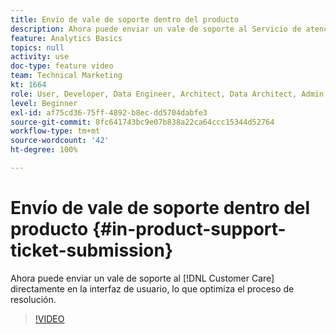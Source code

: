 ```yaml
---
title: Envío de vale de soporte dentro del producto
description: Ahora puede enviar un vale de soporte al Servicio de atención al cliente directamente en la interfaz de usuario, lo que optimiza el proceso de resolución.
feature: Analytics Basics
topics: null
activity: use
doc-type: feature video
team: Technical Marketing
kt: 1664
role: User, Developer, Data Engineer, Architect, Data Architect, Admin, Leader
level: Beginner
exl-id: af75cd36-75ff-4892-b8ec-dd5704dabfe3
source-git-commit: 8fc641743bc9e07b838a22ca64ccc15344d52764
workflow-type: tm+mt
source-wordcount: '42'
ht-degree: 100%

---
```


# Envío de vale de soporte dentro del producto {#in-product-support-ticket-submission}

Ahora puede enviar un vale de soporte al [!DNL Customer Care] directamente en la interfaz de usuario, lo que optimiza el proceso de resolución.

>[!VIDEO](https://video.tv.adobe.com/v/23133/?quality=12&learn=on)
